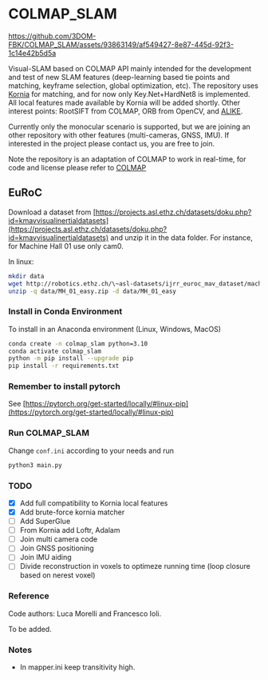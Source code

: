 # COLMAP_SLAM

https://github.com/3DOM-FBK/COLMAP_SLAM/assets/93863149/af549427-8e87-445d-92f3-1c14e42b5d5a

Visual-SLAM based on COLMAP API mainly intended for the development and test of new SLAM features (deep-learning based tie points and matching, keyframe selection, global optimization, etc). The repository uses [Kornia](https://github.com/kornia/kornia) for matching, and for now only Key.Net+HardNet8 is implemented. All local features made available by Kornia will be added shortly. Other interest points: RootSIFT from COLMAP, ORB from OpenCV, and [ALIKE](https://github.com/Shiaoming/ALIKE).

Currently only the monocular scenario is supported, but we are joining an other repository with other features (multi-cameras, GNSS, IMU). If interested in the project please contact us, you are free to join.

Note the repository is an adaptation of COLMAP to work in real-time, for code and license please refer to [COLMAP](https://github.com/colmap/colmap)

## EuRoC

Download a dataset from [https://projects.asl.ethz.ch/datasets/doku.php?id=kmavvisualinertialdatasets](https://projects.asl.ethz.ch/datasets/doku.php?id=kmavvisualinertialdatasets) and unzip it in the data folder. For instance, for Machine Hall 01 use only cam0.

In linux:

```bash
mkdir data
wget http://robotics.ethz.ch/\~asl-datasets/ijrr_euroc_mav_dataset/machine_hall/MH_01_easy/MH_01_easy.zip -P data
unzip -q data/MH_01_easy.zip -d data/MH_01_easy
```

### Install in Conda Environment

To install in an Anaconda environment (Linux, Windows, MacOS)

```bash
conda create -n colmap_slam python=3.10
conda activate colmap_slam
python -m pip install --upgrade pip
pip install -r requirements.txt
```

### Remember to install pytorch

See [https://pytorch.org/get-started/locally/#linux-pip](https://pytorch.org/get-started/locally/#linux-pip)

### Run COLMAP_SLAM

Change `conf.ini` according to your needs and run

```bash
python3 main.py
```

### TODO

- [x] Add full compatibility to Kornia local features
- [x] Add brute-force kornia matcher
- [ ] Add SuperGlue
- [ ] From Kornia add Loftr, Adalam
- [ ] Join multi camera code
- [ ] Join GNSS positioning
- [ ] Join IMU aiding
- [ ] Divide reconstruction in voxels to optimeze running time (loop closure based on nerest voxel)

### Reference

Code authors: Luca Morelli and Francesco Ioli.

To be added.

### Notes

- In mapper.ini keep transitivity high.
